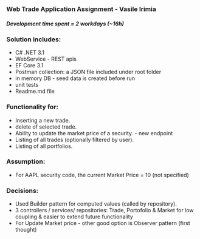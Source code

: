 ﻿### Web Trade Application Assignment - Vasile Irimia
##### _Development time spent = 2 workdays (~16h)_
  
### Solution includes:  
- C# .NET 3.1
- WebService - REST apis
- EF Core 3.1
- Postman collection: a JSON file included under root folder
- in memory DB - seed data is created before run
- unit tests
- Readme.md file

### Functionality for:  
- Inserting a new trade.
- delete of selected trade.
- Ability to update the market price of a security. - new endpoint
- Listing of all trades (optionally filtered by user).
- Listing of all portfolios.

### Assumption:
- For AAPL security code, the current Market Price = 10 (not specified)

### Decisions:
- Used Builder pattern for computed values (called by repository). 
- 3 controllers / services/ repositories: Trade, Portofolio & Market for low coupling & easier to extend future functionality
- For Update Market price - other good option is Observer pattern (first thought)